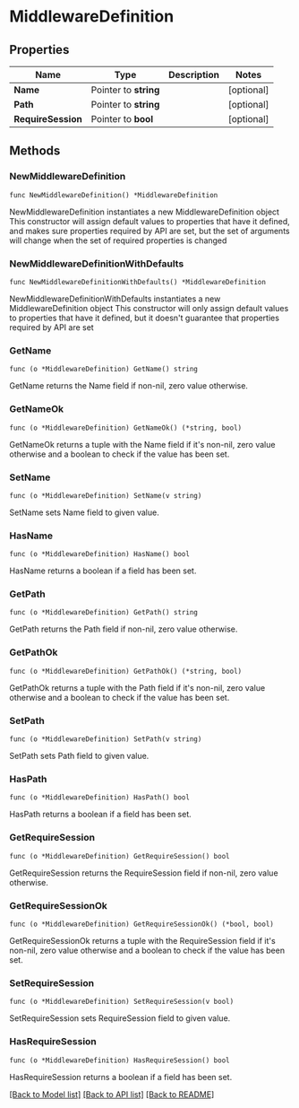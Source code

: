 # MiddlewareDefinition

## Properties

Name | Type | Description | Notes
------------ | ------------- | ------------- | -------------
**Name** | Pointer to **string** |  | [optional] 
**Path** | Pointer to **string** |  | [optional] 
**RequireSession** | Pointer to **bool** |  | [optional] 

## Methods

### NewMiddlewareDefinition

`func NewMiddlewareDefinition() *MiddlewareDefinition`

NewMiddlewareDefinition instantiates a new MiddlewareDefinition object
This constructor will assign default values to properties that have it defined,
and makes sure properties required by API are set, but the set of arguments
will change when the set of required properties is changed

### NewMiddlewareDefinitionWithDefaults

`func NewMiddlewareDefinitionWithDefaults() *MiddlewareDefinition`

NewMiddlewareDefinitionWithDefaults instantiates a new MiddlewareDefinition object
This constructor will only assign default values to properties that have it defined,
but it doesn't guarantee that properties required by API are set

### GetName

`func (o *MiddlewareDefinition) GetName() string`

GetName returns the Name field if non-nil, zero value otherwise.

### GetNameOk

`func (o *MiddlewareDefinition) GetNameOk() (*string, bool)`

GetNameOk returns a tuple with the Name field if it's non-nil, zero value otherwise
and a boolean to check if the value has been set.

### SetName

`func (o *MiddlewareDefinition) SetName(v string)`

SetName sets Name field to given value.

### HasName

`func (o *MiddlewareDefinition) HasName() bool`

HasName returns a boolean if a field has been set.

### GetPath

`func (o *MiddlewareDefinition) GetPath() string`

GetPath returns the Path field if non-nil, zero value otherwise.

### GetPathOk

`func (o *MiddlewareDefinition) GetPathOk() (*string, bool)`

GetPathOk returns a tuple with the Path field if it's non-nil, zero value otherwise
and a boolean to check if the value has been set.

### SetPath

`func (o *MiddlewareDefinition) SetPath(v string)`

SetPath sets Path field to given value.

### HasPath

`func (o *MiddlewareDefinition) HasPath() bool`

HasPath returns a boolean if a field has been set.

### GetRequireSession

`func (o *MiddlewareDefinition) GetRequireSession() bool`

GetRequireSession returns the RequireSession field if non-nil, zero value otherwise.

### GetRequireSessionOk

`func (o *MiddlewareDefinition) GetRequireSessionOk() (*bool, bool)`

GetRequireSessionOk returns a tuple with the RequireSession field if it's non-nil, zero value otherwise
and a boolean to check if the value has been set.

### SetRequireSession

`func (o *MiddlewareDefinition) SetRequireSession(v bool)`

SetRequireSession sets RequireSession field to given value.

### HasRequireSession

`func (o *MiddlewareDefinition) HasRequireSession() bool`

HasRequireSession returns a boolean if a field has been set.


[[Back to Model list]](../README.md#documentation-for-models) [[Back to API list]](../README.md#documentation-for-api-endpoints) [[Back to README]](../README.md)


